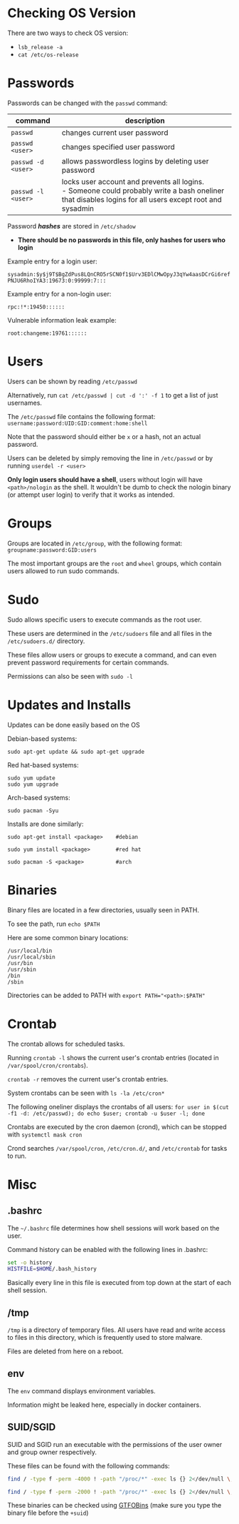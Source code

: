 # Checking OS Version
There are two ways to check OS version:
- `lsb_release -a`
- `cat /etc/os-release`

# Passwords
Passwords can be changed with the `passwd` command:

| command | description |
| ---- | ---- |
| `passwd` | changes current user password |
| `passwd <user>` | changes specified user password |
| `passwd -d <user>` | allows passwordless logins by deleting user password |
| `passwd -l <user>` | locks user account and prevents all logins. <br>- Someone could probably write a bash oneliner that disables logins for all users except root and sysadmin  |

Password ***hashes*** are stored in `/etc/shadow`
 - **There should be no passwords in this file, only hashes for users who login**

Example entry for a login user:

`sysadmin:$y$j9T$BgZdPus8LQnCRO5rSCN0f1$Urv3EDlCMwOpyJ3qYw4aasDCrGi6refPNJU6RhoIYA3:19673:0:99999:7:::`

Example entry for a non-login user:

`rpc:!*:19450::::::`

Vulnerable information leak example:

`root:changeme:19761::::::`

# Users
Users can be shown by reading `/etc/passwd`

Alternatively, run `cat /etc/passwd | cut -d ':' -f 1` to get a list of just usernames.

The `/etc/passwd` file contains the following format:
`username:password:UID:GID:comment:home:shell`

Note that the password should either be `x` or a hash, not an actual password.

Users can be deleted by simply removing the line in `/etc/passwd` or by running `userdel -r <user>`

**Only login users should have a shell**, users without login will have `<path>/nologin` as the shell. It wouldn't be dumb to check the nologin binary (or attempt user login) to verify that it works as intended.
# Groups
Groups are located in `/etc/group`, with the following format:
`groupname:password:GID:users`

The most important groups are the `root` and `wheel` groups, which contain users allowed to run sudo commands.

# Sudo
Sudo allows specific users to execute commands as the root user.

These users are determined in the `/etc/sudoers` file and all files in the `/etc/sudoers.d/` directory.

These files allow users or groups to execute a command, and can even prevent password requirements for certain commands.

Permissions can also be seen with `sudo -l`

# Updates and Installs
Updates can be done easily based on the OS

Debian-based systems:
```shell
sudo apt-get update && sudo apt-get upgrade
```

Red hat-based systems:
```shell
sudo yum update
sudo yum upgrade
```

Arch-based systems:
```shell
sudo pacman -Syu
```

Installs are done similarly:
```shell
sudo apt-get install <package>    #debian

sudo yum install <package>        #red hat

sudo pacman -S <package>          #arch
```

# Binaries
Binary files are located in a few directories, usually seen in PATH.

To see the path, run `echo $PATH`

Here are some common binary locations:
```shell
/usr/local/bin
/usr/local/sbin
/usr/bin
/usr/sbin
/bin
/sbin
```
Directories can be added to PATH with `export PATH="<path>:$PATH"`

# Crontab
The crontab allows for scheduled tasks.

Running `crontab -l` shows the current user's crontab entries (located in `/var/spool/cron/crontabs`).

`crontab -r` removes the current user's crontab entries.

System crontabs can be seen with `ls -la /etc/cron*`

The following oneliner displays the crontabs of all users:
`for user in $(cut -f1 -d: /etc/passwd); do echo $user; crontab -u $user -l; done`

Crontabs are executed by the cron daemon (crond), which can be stopped with `systemctl mask cron`

Crond searches `/var/spool/cron`, `/etc/cron.d/`, and `/etc/crontab` for tasks to run.

# Misc

## .bashrc
The `~/.bashrc` file determines how shell sessions will work based on the user.

Command history can be enabled with the following lines in .bashrc:
```bash
set -o history
HISTFILE=$HOME/.bash_history
```

Basically every line in this file is executed from top down at the start of each shell session.

## /tmp
`/tmp` is a directory of temporary files. All users have read and write access to files in this directory, which is frequently used to store malware.

Files are deleted from here on a reboot.

## env
The `env` command displays environment variables.

Information might be leaked here, especially in docker containers.

## SUID/SGID
SUID and SGID run an executable with the permissions of the user owner and group owner respectively.

These files can be found with the following commands:
```bash
find / -type f -perm -4000 ! -path "/proc/*" -exec ls {} 2</dev/null \; # SUID

find / -type f -perm -2000 ! -path "/proc/*" -exec ls {} 2</dev/null \; # SGID
```

These binaries can be checked using [GTFOBins](https://gtfobins.github.io/#+suid) (make sure you type the binary file before the `+suid`)